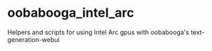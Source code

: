 # oobabooga_intel_arc
Helpers and scripts for using Intel Arc gpus with oobabooga's text-generation-webui
